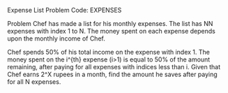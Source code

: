 Expense List
Problem Code: EXPENSES

Problem
Chef has made a list for his monthly expenses. The list has NN expenses with index 1 to N. The money spent on each expense depends upon the monthly income of Chef.

Chef spends 50% of his total income on the expense with index 1.
The money spent on the i^{th} expense (i>1) is equal to 50% of the amount remaining, after paying for all expenses with indices less than i.
Given that Chef earns 2^X rupees in a month, find the amount he saves after paying for all N expenses.
